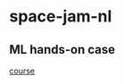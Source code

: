 # space-jam-nl

## ML hands-on case

[course](https://docs.microsoft.com/en-gb/learn/paths/optimize-basketball-games-with-machine-learning/)
